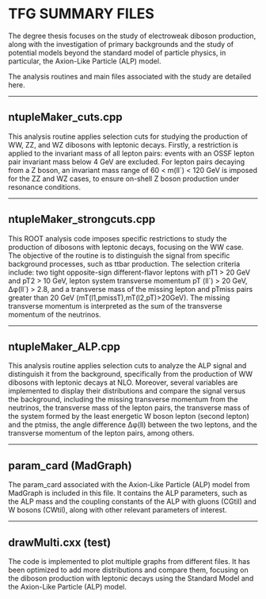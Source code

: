 # TFG SUMMARY FILES

The degree thesis focuses on the study of electroweak diboson production, along with the investigation of primary backgrounds and the study of potential models beyond the standard model of particle physics, in particular, the Axion-Like Particle (ALP) model. 

The analysis routines and main files associated with the study are detailed here.


--------------------
ntupleMaker_cuts.cpp
--------------------
This analysis routine applies selection cuts for studying the production of WW, ZZ, and WZ dibosons with leptonic decays. Firstly, a restriction is applied to the invariant mass of all lepton pairs: events with an OSSF lepton pair invariant mass below 4 GeV are excluded. For lepton pairs decaying from a Z boson, an invariant mass range of 60 < m(ll´) < 120 GeV is imposed for the ZZ and WZ cases, to ensure on-shell Z boson production under resonance conditions.


--------------------
ntupleMaker_strongcuts.cpp
--------------------

This ROOT analysis code imposes specific restrictions to study the production of dibosons with leptonic decays, focusing on the WW case. The objective of the routine is to distinguish the signal from specific background processes, such as ttbar production. The selection criteria include: two tight opposite-sign different-flavor leptons with pT1 > 20 GeV and pT2 > 10 GeV, lepton system transverse momentum pT (ll´) > 20 GeV, ∆φ(ll´) > 2.8, and a transverse mass of the missing lepton and pTmiss pairs greater than 20 GeV (mT​(l1​,pmissT​),mT​(l2​,pT​)>20GeV). The missing transverse momentum is interpreted as the sum of the transverse momentum of the neutrinos.


--------------------
ntupleMaker_ALP.cpp
--------------------
This analysis routine applies selection cuts to analyze the ALP signal and distinguish it from the background, specifically from the production of WW dibosons with leptonic decays at NLO. Moreover, several variables are implemented to display their distributions and compare the signal versus the background, including the missing transverse momentum from the neutrinos, the transverse mass of the lepton pairs, the transverse mass of the system formed by the least energetic W boson lepton (second lepton) and the ptmiss, the angle difference ∆φ(ll) between the two leptons, and the transverse momentum of the lepton pairs, among others.


--------------------
param_card (MadGraph)
--------------------
The param_card associated with the Axion-Like Particle (ALP) model from MadGraph is included in this file. It contains the ALP parameters, such as the ALP mass and the coupling constants of the ALP with gluons (CGtil) and W bosons (CWtil), along with other relevant parameters of interest.

--------------------
drawMulti.cxx (test)
--------------------
The code is implemented to plot multiple graphs from different files. It has been optimized to add more distributions and compare them, focusing on the diboson production with leptonic decays using the Standard Model and the Axion-Like Particle (ALP) model.
